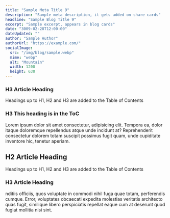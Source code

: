 ```yaml
---
title: "Sample Meta Title 9"
description: "Sample meta description, it gets added on share cards"
headline: "Sample Blog Title 9"
excerpt: "Sample excerpt, appears in blog cards"
date: "3009-02-28T12:00:00"
dateUpdated: ""
author: "Sample Author"
authorUrl: "https://example.com/"
socialImage:
  src: "/img/blog/sample.webp"
  mime: "webp"
  alt: "Mountain"
  width: 1200
  height: 630
---
```


### H3 Article Heading

Headings up to H1, H2 and H3 are added to the Table of Contents

### H3 This heading is in the ToC

Lorem ipsum dolor sit amet consectetur, adipisicing elit. Tempora ea, dolor itaque doloremque repellendus atque unde
incidunt at? Reprehenderit consectetur dolorem totam suscipit possimus fugit quam, unde cupiditate inventore hic,
tenetur aperiam.

## H2 Article Heading

Headings up to H1, H2 and H3 are added to the Table of Contents

### H3 Article Heading

nditiis officiis, quos voluptate in commodi nihil fuga quae totam, perferendis cumque. Error, voluptates
obcaecati expedita molestias veritatis architecto quas fugit, similique
libero perspiciatis repellat eaque cum at deserunt quod fugiat mollitia nisi sint.
